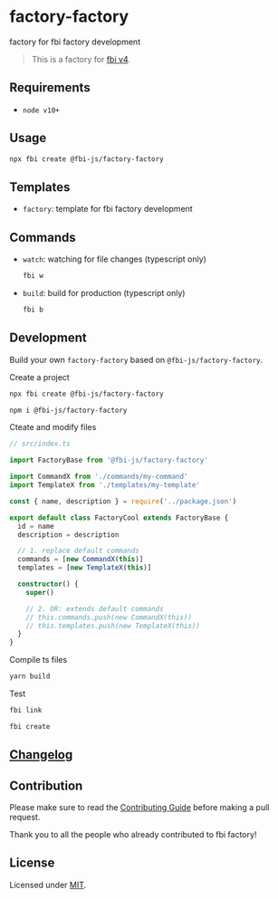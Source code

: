 # factory-factory

factory for fbi factory development

> This is a factory for [fbi v4](https://github.com/fbi-js/fbi).


## Requirements

- `node v10+`

## Usage

```bash
npx fbi create @fbi-js/factory-factory
```

## Templates

- `factory`: template for fbi factory development

## Commands

- `watch`: watching for file changes (typescript only)

  ```bash
  fbi w
  ```

- `build`: build for production (typescript only)

  ```bash
  fbi b
  ```

## Development

Build your own `factory-factory` based on `@fbi-js/factory-factory`.

Create a project

```bash
npx fbi create @fbi-js/factory-factory

npm i @fbi-js/factory-factory
```

Cteate and modify files

```ts
// src/index.ts

import FactoryBase from '@fbi-js/factory-factory'

import CommandX from './commands/my-command'
import TemplateX from './templates/my-template'

const { name, description } = require('../package.json')

export default class FactoryCool extends FactoryBase {
  id = name
  description = description

  // 1. replace default commands
  commands = [new CommandX(this)]
  templates = [new TemplateX(this)]

  constructor() {
    super()

    // 2. OR: extends default commands
    // this.commands.push(new CommandX(this))
    // this.templates.push(new TemplateX(this))
  }
}
```

Compile ts files

```bash
yarn build
```

Test

```bash
fbi link
```

```bash
fbi create
```

## [Changelog](./CHANGELOG.md)

## Contribution

Please make sure to read the [Contributing Guide](./CONTRIBUTING.md) before making a pull request.

Thank you to all the people who already contributed to fbi factory!

## License

Licensed under [MIT](https://opensource.org/licenses/MIT).

